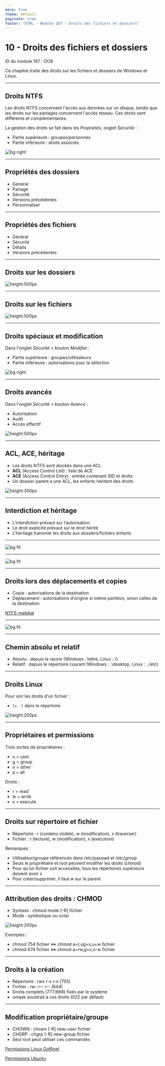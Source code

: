 ```yaml
---
marp: true
theme: default
paginate: true
footer: "ETML - Module 187 - Droits des fichiers et dossiers"
---
```


<!-- header: "Module 187 - Droits des fichiers et dossiers" -->
# 10 - Droits des fichiers et dossiers

ID du module 187 : OO8

Ce chapitre traite des droits sur les fichiers et dossiers de Windows et Linux.

---

## Droits NTFS

Les droits NTFS concernent l'accès aux données sur un disque, tandis que les droits sur les partages concernent l'accès réseau. Ces droits sont différents et complémentaires.

La gestion des droits se fait dans les *Propriétés*, onglet *Sécurité* :
- Partie supérieure : groupes/personnes
- Partie inférieure : droits associés

![bg right](Capt-droits-propriete-secu.PNG)

---

## Propriétés des dossiers

- Général
- Partage
- Sécurité
- Versions précédentes
- Personnaliser

---

## Propriétés des fichiers

- Général
- Sécurité
- Détails
- Versions précédentes

---

## Droits sur les dossiers

![height:500px](Capt-droits-NTFS-dossiers.PNG)

---

## Droits sur les fichiers

![height:500px](Capt-droits-NTFS-fichiers.PNG)

---

## Droits spéciaux et modification

Dans l'onglet *Sécurité* > bouton *Modifier* :
- Partie supérieure : groupes/utilisateurs
- Partie inférieure : autorisations pour la sélection

![bg right](Capt-droits-propriete-modifier.PNG)

---

## Droits avancés

Dans l'onglet *Sécurité* > bouton *Avancé* :
- Autorisation
- Audit
- Accès effectif

![height:500px](Capt-droits-propriete-avance.PNG)

---

## ACL, ACE, héritage

- Les droits NTFS sont stockés dans une ACL
- **ACL** (Access Control List) : liste de ACE
- **ACE** (Access Control Entry) : entrée contenant SID et droits
- Un dossier parent a une ACL, les enfants héritent des droits

![height:300px](Capt-droitsNTFS-listeACL.PNG)

---

## Interdiction et héritage

- L’interdiction prévaut sur l’autorisation
- Le droit explicite prévaut sur le droit hérité
- L'héritage transmet les droits aux dossiers/fichiers enfants

---

![bg fit](Capt-droitsNTFS-autorisationRefuser.PNG)

---

![bg fit](Capt-heritage-autorisation.PNG)

---

## Droits lors des déplacements et copies

- Copie : autorisations de la destination
- Déplacement : autorisations d'origine si même partition, sinon celles de la destination

[NTFS-malekal](https://www.malekal.com/les-autorisations-et-la-gestion-de-fichiers-et-partagessous-windows-avec-le-systeme-de-fichiers-ntfs-2/)

---
![bg fit](Capt-droits-copy-move.PNG)

---

## Chemin absolu et relatif

- Absolu : depuis la racine (Windows : lettre, Linux : /)
- Relatif : depuis le répertoire courant (Windows : .\desktop, Linux : ../etc)

---

## Droits Linux

Pour voir les droits d'un fichier :
- `ls -l` dans le répertoire

![height:200px](Capt-droits-linux-ls-l.PNG)

---

## Propriétaires et permissions

Trois sortes de propriétaires :
- u = user
- g = group
- o = other
- a = all

Droits :
- r = read
- w = write
- x = execute

---

## Droits sur répertoire et fichier

- Répertoire : r (contenu visible), w (modification), x (traverser)
- Fichier : r (lecture), w (modification), x (exécution)

Remarques :
- Utilisateur/groupe référencés dans /etc/passwd et /etc/group
- Seuls le propriétaire et root peuvent modifier les droits (chmod)
- Pour qu’un fichier soit accessible, tous les répertoires supérieurs doivent avoir x
- Pour créer/supprimer, il faut w sur le parent

---

## Attribution des droits : CHMOD

- Syntaxe : chmod mode [-R] fichier
- Mode : symbolique ou octal

![height:200px](Capt-droits-linux-chmod.PNG)

Exemples :
- chmod 754 fichier <=> chmod a=r,ug+x,u+w fichier
- chmod 674 fichier <=> chmod a=rw,g+x,o-w fichier

---

## Droits à la création

- Répertoire : rwx r-x r-x (755)
- Fichier : rw- r-- r-- (644)
- Droits complets (777/666) fixés par le système
- umask soustrait à ces droits (022 par défaut)

---

## Modification propriétaire/groupe

- CHOWN : chown [-R] new-user fichier
- CHGRP : chgrp [-R] new-group fichier
- Seul root peut utiliser ces commandes

[Permissions Linux Goffinet](https://linux.goffinet.org/05-03-permissions-linux/)

[Permissions Ubuntu](https://doc.ubuntu-fr.org/permissions)

